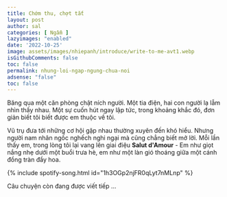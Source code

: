 ```yaml
---
title: Chớm thu, chợt tắt
layout: post
author: sal
categories: [ Ngẫm ]
lazyimages: "enabled"
date: '2022-10-25'
image: assets/images/nhiepanh/introduce/write-to-me-avt1.webp
isGithubComments: false
toc: false
permalink: nhung-loi-ngap-ngung-chua-noi
adsense: "false"
toc: false
---
```


Băng qua một căn phòng chật ních người. Một tia điện, hai con người lạ lẫm nhìn thấy nhau. Một sự cuốn hút ngay lập tức, trong khoảng khắc đó, đơn giản biết tôi biết được em thuộc về tôi.

Vũ trụ đưa tới những cơ hội gặp nhau thường xuyên đến khó hiểu. Nhưng người nam nhân ngốc nghếch nghi ngại mà cũng chẳng biết mở lời. Mỗi lần thấy em, trong lòng tôi lại vang lên giai điệu **Salut d'Amour** - Em như giọt nắng nhẹ dưới một buổi trưa hè, em như một làn gió thoáng giữa một cánh đồng tràn đầy hoa.

{% include spotify-song.html id="1h3OGp2njFR0qLyt7nMLnp" %}

Câu chuyện còn đang được viết tiếp ...

<!-- Tôi muốn chia sẻ. Tôi lại có quá nhiều nỗi niềm riêng, lại không biết làm thế nào để thổ lộ điều đó tới em. Thế là họ dần xa nhau, vũ trụ cũng không còn gửi tín hiệu nào nữa. Trong cái tôi nhung nhớ, trong những cái nhìn nay chỉ còn hờn ghen, mưa phùn đông. -->

